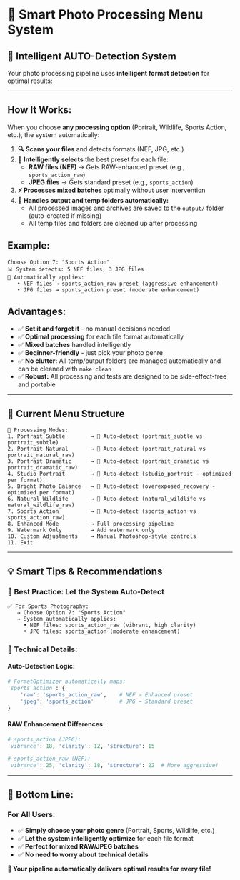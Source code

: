 # 🎯 **Smart Photo Processing Menu System**

## 🤖 **Intelligent AUTO-Detection System**

Your photo processing pipeline uses **intelligent format detection** for optimal results:

---


## **How It Works:**
When you choose **any processing option** (Portrait, Wildlife, Sports Action, etc.), the system automatically:


1. **🔍 Scans your files** and detects formats (NEF, JPG, etc.)
2. **🧠 Intelligently selects** the best preset for each file:
   - **RAW files (NEF)** → Gets RAW-enhanced preset (e.g., `sports_action_raw`)
   - **JPEG files** → Gets standard preset (e.g., `sports_action`)
3. **⚡ Processes mixed batches** optimally without user intervention
4. **📂 Handles output and temp folders automatically:**
   - All processed images and archives are saved to the `output/` folder (auto-created if missing)
   - All temp files and folders are cleaned up after processing

## **Example:**
```
Choose Option 7: "Sports Action"
📊 System detects: 5 NEF files, 3 JPG files
🎯 Automatically applies:
   • NEF files → sports_action_raw preset (aggressive enhancement)
   • JPG files → sports_action preset (moderate enhancement)
```

## **Advantages:**
- ✅ **Set it and forget it** - no manual decisions needed
- ✅ **Optimal processing** for each file format automatically
- ✅ **Mixed batches** handled intelligently
- ✅ **Beginner-friendly** - just pick your photo genre
- ✅ **No clutter:** All temp/output folders are managed automatically and can be cleaned with `make clean`
- ✅ **Robust:** All processing and tests are designed to be side-effect-free and portable
---

## 🎯 **Current Menu Structure**

```
📸 Processing Modes:
1. Portrait Subtle        → 🤖 Auto-detect (portrait_subtle vs portrait_subtle)
2. Portrait Natural       → 🤖 Auto-detect (portrait_natural vs portrait_natural_raw)
3. Portrait Dramatic      → 🤖 Auto-detect (portrait_dramatic vs portrait_dramatic_raw)
4. Studio Portrait        → 🤖 Auto-detect (studio_portrait - optimized per format)
5. Bright Photo Balance   → 🤖 Auto-detect (overexposed_recovery - optimized per format)
6. Natural Wildlife       → 🤖 Auto-detect (natural_wildlife vs natural_wildlife_raw)
7. Sports Action          → 🤖 Auto-detect (sports_action vs sports_action_raw)
8. Enhanced Mode          → Full processing pipeline
9. Watermark Only         → Add watermark only
10. Custom Adjustments    → Manual Photoshop-style controls
11. Exit
```

---

## 💡 **Smart Tips & Recommendations**

### **🥇 Best Practice: Let the System Auto-Detect**
```
✅ For Sports Photography:
   → Choose Option 7: "Sports Action"
   → System automatically applies:
     • NEF files: sports_action_raw (vibrant, high clarity)
     • JPG files: sports_action (moderate enhancement)
```

### **🎨 Technical Details:**

#### **Auto-Detection Logic:**
```python
# FormatOptimizer automatically maps:
'sports_action': {
    'raw': 'sports_action_raw',    # NEF → Enhanced preset
    'jpeg': 'sports_action'        # JPG → Standard preset
}
```

#### **RAW Enhancement Differences:**
```python
# sports_action (JPEG):
'vibrance': 18, 'clarity': 12, 'structure': 15

# sports_action_raw (NEF):
'vibrance': 25, 'clarity': 18, 'structure': 22  # More aggressive!
```

---

## 🎯 **Bottom Line:**

### **For All Users:**
- ✅ **Simply choose your photo genre** (Portrait, Sports, Wildlife, etc.)
- ✅ **Let the system intelligently optimize** for each file format
- ✅ **Perfect for mixed RAW/JPEG batches**
- ✅ **No need to worry about technical details**

**🎉 Your pipeline automatically delivers optimal results for every file!**
